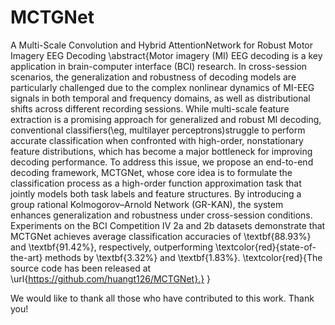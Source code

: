 # MCTGNet
A Multi-Scale Convolution and Hybrid AttentionNetwork for Robust Motor Imagery EEG Decoding
\abstract{Motor imagery (MI) EEG decoding is a key application in brain-computer interface (BCI) research. In cross-session scenarios, the generalization and robustness of decoding models are particularly challenged due to the complex nonlinear dynamics of MI-EEG signals in both temporal and frequency domains, as well as distributional shifts across different recording sessions.
	While multi-scale feature extraction is a promising approach for generalized and robust MI decoding,
	conventional classifiers(\eg, multilayer perceptrons)struggle to perform accurate classification when 
	confronted with high-order, nonstationary feature distributions, 
	which has become a major bottleneck for improving decoding performance.
	To address this issue, we propose an end-to-end decoding framework, MCTGNet, 
	whose core idea is to formulate the classification process as a high-order function approximation task that jointly models both task labels and feature structures.
	By introducing a group rational Kolmogorov–Arnold Network (GR-KAN), the system enhances generalization and robustness under cross-session conditions.
	Experiments on the BCI Competition IV 2a and 2b datasets demonstrate that MCTGNet achieves average classification accuracies of \textbf{88.93\%} and \textbf{91.42\%}, respectively, outperforming \textcolor{red}{state-of-the-art} methods by \textbf{3.32\%} and \textbf{1.83\%}. \textcolor{red}{The source code has been released at \url{https://github.com/huangt126/MCTGNet}.}
}

We would like to thank all those who have contributed to this work. Thank you!
